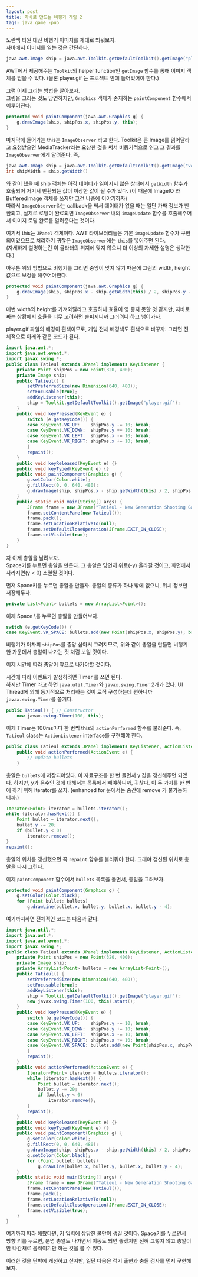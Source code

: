 ```yaml
---
layout: post
title: 자바로 만드는 비행기 게임 2
tags: java game -pub
---
```


노란색 타원 대신 비행기 이미지를 제대로 띄워보자.  
자바에서 이미지를 읽는 것은 간단하다.

```java
java.awt.Image ship = java.awt.Toolkit.getDefaultToolkit().getImage("player.gif");
```

AWT에서 제공해주는 `Toolkit`의 helper function인 `getImage` 함수를 통해 이미지 객체를 얻을 수 있다. (물론 player.gif 는 프로젝트 안에 들어있어야 한다.)

그럼 이제 그리는 방법을 알아보자.  
그림을 그리는 것도 당연하지만, `Graphics` 객체가 존재하는 `paintComponent` 함수에서 이루어진다.

```java
protected void paintComponent(java.awt.Graphics g) {
    g.drawImage(ship, shipPos.x, shipPos.y, this);
}
```

마지막에 들어가는 this는 `ImageObserver` 라고 한다.
Toolkit은 큰 Image를 읽어달라고 요청받으면 MediaTracker라는 요상한 것을 써서 비동기적으로 읽고 그 결과를 `ImageObserver`에게 알려준다.
즉,

```java
java.awt.Image ship = java.awt.Toolkit.getDefaultToolkit().getImage("veryBigShip.bmp");
int shipWidth = ship.getWidth()
```

와 같이 했을 때 ship 객체는 아직 데이터가 읽어지지 않은 상태에서 `getWidth` 함수가 호출되어 저기서 반환되는 값이 이상한 값이 될 수가 있다. (이 때문에 ImageIO 와 BufferedImage 객체를 쓰지만 그건 나중에 이야기하자)  
따라서 `ImageObserver`라는 callback을 써서 데이터가 없을 때는 일단 가짜 정보가 반환되고, 실제로 로딩이 완료되면 `ImageObserver` 내의 `imageUpdate` 함수를 호출해주어서 이미지 로딩 완료를 알려준다는 것이다.

여기서 this는 `JPanel` 객체이다. AWT 라이브러리들은 기본 `imageUpdate` 함수가 구현되어있으므로 처리하기 귀찮은 `ImageObserver`에는 `this`를 넣어주면 된다.  
(자세하게 설명하는건 이 글타래의 취지에 맞지 않으니 더 이상의 자세한 설명은 생략한다.)

아무튼 위의 방법으로 비행기를 그리면 중앙이 맞지 않기 때문에 그림의 width, height 값으로 보정을 해주어야한다.

```java
protected void paintComponent(java.awt.Graphics g) {
    g.drawImage(ship, shipPos.x - ship.getWidth(this) / 2, shipPos.y - ship.getHeight(this) / 2, this);
}
```

매번 width와 height를 가져와달라고 호출하니 효율이 영 좋지 못할 것 같지만, 자바로 짜는 상황에서 효율을 너무 고려하면 슬퍼지니까 그러려니 하고 넘어가자.

player.gif 파일의 배경이 흰색이므로, 게임 전체 배경색도 흰색으로 바꾸자.
그러면 전체적으로 아래와 같은 코드가 된다.

```java
import java.awt.*;
import java.awt.event.*;
import javax.swing.*;
public class Tatieul extends JPanel implements KeyListener {
    private Point shipPos = new Point(320, 400);
    private Image ship;
    public Tatieul() {
        setPreferredSize(new Dimension(640, 480));
        setFocusable(true);
        addKeyListener(this);
        ship = Toolkit.getDefaultToolkit().getImage("player.gif");
    }
    public void keyPressed(KeyEvent e) {
        switch (e.getKeyCode()) {
        case KeyEvent.VK_UP:    shipPos.y -= 10; break;
        case KeyEvent.VK_DOWN:  shipPos.y += 10; break;
        case KeyEvent.VK_LEFT:  shipPos.x -= 10; break;
        case KeyEvent.VK_RIGHT: shipPos.x += 10; break;
        }
        repaint();
    }
    public void keyReleased(KeyEvent e) {}
    public void keyTyped(KeyEvent e) {}
    public void paintComponent(Graphics g) {
        g.setColor(Color.white);
        g.fillRect(0, 0, 640, 480);
        g.drawImage(ship, shipPos.x - ship.getWidth(this) / 2, shipPos.y - ship.getHeight(this) / 2, this);
    }
    public static void main(String[] args) {
        JFrame frame = new JFrame("Tatieul - New Generation Shooting Game");
        frame.setContentPane(new Tatieul());
        frame.pack();
        frame.setLocationRelativeTo(null);
        frame.setDefaultCloseOperation(JFrame.EXIT_ON_CLOSE);
        frame.setVisible(true);
    }
}
```

자 이제 총알을 날려보자.  
Space키를 누르면 총알을 만든다. 그 총알은 당연히 위로(-y) 올라갈 것이고, 화면에서 사라지면(y < 0) 소멸될 것이다.

먼저 Space키를 누르면 총알을 만들자. 총알의 종류가 하나 밖에 없으니, 위치 정보만 저장해두자.

```java
private List<Point> bullets = new ArrayList<Point>();
```

이제 Space \를 누르면 총알을 만들어보자.

```java
switch (e.getKeyCode()) {
case KeyEvent.VK_SPACE: bullets.add(new Point(shipPos.x, shipPos.y); break;
```

비행기가 어차피 `shipPos`를 중앙 삼아서 그려지므로, 위와 같이 총알을 만들면 비행기 한 가운데서 총알이 나가는 것 처럼 보일 것이다.

이제 시간에 따라 총알이 앞으로 나가야할 것이다.

시간에 따라 이벤트가 발생하려면 Timer 를 쓰면 된다.  
하지만 Timer 라고 하면 `java.util.Timer`와 `javax.swing.Timer` 2개가 있다.
UI Thread에 의해 동기적으로 처리하는 것이 로직 구성하는데 편하니까 `javax.swing.Timer`를 쓸거다.

```java
public Tatieul() { // Constructor
    new javax.swing.Timer(100, this);
```

이제 Timer는 100ms마다 한 번씩 this의 `actionPerformed` 함수를 불러준다. 즉, `Tatieul` class는 `ActionListener` interface를 구현해야 한다.

```java
public class Tatieul extends JPanel implements KeyListener, ActionListener {
    public void actionPerformed(ActionEvent e) {
        // update bullets
    }
```

총알은 `bullets`에 저장되어있다. 이 자료구조를 한 번 돌면서 y 값을 갱신해주면 되겠다.
하지만, y가 음수인 것에 대해서는 목록에서 빼야하니까, 귀찮다. 이 두 가지를 한 번에 하기 위해 Iterator를 쓰자. (enhanced for 문에서는 중간에 remove 가 불가능하니까.)

```java
Iterator<Point> iterator = bullets.iterator();
while (iterator.hasNext()) {
    Point bullet = iterator.next();
    bullet.y -= 20;
    if (bullet.y < 0)
        iterator.remove();
}
repaint();
```

총알의 위치를 갱신했으면 꼭 `repaint` 함수를 불러줘야 한다. 그래야 갱신된 위치로 총알을 다시 그린다.

이제 `paintComponent` 함수에서 `bullets` 목록을 돌면서, 총알을 그려보자.

```java
protected void paintComponent(Graphics g) {
    g.setColor(Color.black);
    for (Point bullet: bullets)
        g.drawLine(bullet.x, bullet.y, bullet.x, bullet.y - 4);
```

여기까지하면 전체적인 코드는 다음과 같다.

```java
import java.util.*;
import java.awt.*;
import java.awt.event.*;
import javax.swing.*;
public class Tatieul extends JPanel implements KeyListener, ActionListener {
    private Point shipPos = new Point(320, 400);
    private Image ship;
    private ArrayList<Point> bullets = new ArrayList<Point>();
    public Tatieul() {
        setPreferredSize(new Dimension(640, 480));
        setFocusable(true);
        addKeyListener(this);
        ship = Toolkit.getDefaultToolkit().getImage("player.gif");
        new javax.swing.Timer(100, this).start();
    }
    public void keyPressed(KeyEvent e) {
        switch (e.getKeyCode()) {
        case KeyEvent.VK_UP:    shipPos.y -= 10; break;
        case KeyEvent.VK_DOWN:  shipPos.y += 10; break;
        case KeyEvent.VK_LEFT:  shipPos.x -= 10; break;
        case KeyEvent.VK_RIGHT: shipPos.x += 10; break;
        case KeyEvent.VK_SPACE: bullets.add(new Point(shipPos.x, shipPos.y)); break;
        }
        repaint();
    }
    public void actionPerformed(ActionEvent e) {
        Iterator<Point> iterator = bullets.iterator();
        while (iterator.hasNext()) {
            Point bullet = iterator.next();
            bullet.y -= 20;
            if (bullet.y < 0)
                iterator.remove();
        }
        repaint();
    }
    public void keyReleased(KeyEvent e) {}
    public void keyTyped(KeyEvent e) {}
    public void paintComponent(Graphics g) {
        g.setColor(Color.white);
        g.fillRect(0, 0, 640, 480);
        g.drawImage(ship, shipPos.x - ship.getWidth(this) / 2, shipPos.y - ship.getHeight(this) / 2, this);
        g.setColor(Color.black);
        for (Point bullet: bullets)
            g.drawLine(bullet.x, bullet.y, bullet.x, bullet.y - 4);
    }
    public static void main(String[] args) {
        JFrame frame = new JFrame("Tatieul - New Generation Shooting Game");
        frame.setContentPane(new Tatieul());
        frame.pack();
        frame.setLocationRelativeTo(null);
        frame.setDefaultCloseOperation(JFrame.EXIT_ON_CLOSE);
        frame.setVisible(true);
    }
}
```


여기까지 따라 해봤다면, 키 입력에 상당한 불만이 생길 것이다.
Space키를 누르면서 방향 키를 누르면, 분명 총알도 나가면서 이동도 되면 좋겠지만 전혀 그렇지 않고 총알이 안 나간채로 움직이기만 하는 것을 볼 수 있다.

이러한 것을 단박에 개선하고 싶지만, 일단 다음은 적기 출현과 충돌 검사를 먼저 구현해보자.